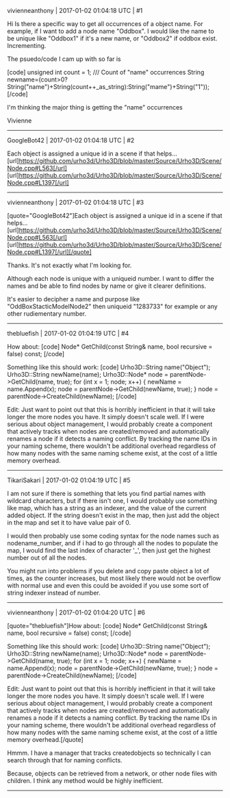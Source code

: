 vivienneanthony | 2017-01-02 01:04:18 UTC | #1

Hi
Is there a specific way to get all occurrences of a object name. For example, if I want to add a node name "Oddbox". I would like the name to be unique like "Oddbox1" if it's a new name, or "Oddbox2" if oddbox exist. Incrementing.

The psuedo/code I cam up with so far is

[code]   unsigned int count = 1; /// Count of "name" occurrences
    String newname=(count>0?String("name")+String(count++_as_string):String("mame")+String("1"));
[/code]

I'm thinking the major thing is getting the "name" occurrences

Vivienne

-------------------------

GoogleBot42 | 2017-01-02 01:04:18 UTC | #2

Each object is assigned a unique id in a scene if that helps...
[url]https://github.com/urho3d/Urho3D/blob/master/Source/Urho3D/Scene/Node.cpp#L563[/url]
[url]https://github.com/urho3d/Urho3D/blob/master/Source/Urho3D/Scene/Node.cpp#L1397[/url]

-------------------------

vivienneanthony | 2017-01-02 01:04:18 UTC | #3

[quote="GoogleBot42"]Each object is assigned a unique id in a scene if that helps...
[url]https://github.com/urho3d/Urho3D/blob/master/Source/Urho3D/Scene/Node.cpp#L563[/url]
[url]https://github.com/urho3d/Urho3D/blob/master/Source/Urho3D/Scene/Node.cpp#L1397[/url][/quote]

Thanks.  It's not exactly what I'm looking for.

Although each node is unique with a uniqueid number. I want to differ the names and be able to find nodes by name or give it clearer definitions.

It's easier to decipher a name and purpose like "OddBoxStacticModelNode2"  then uniqueid "1283733" for example or any other rudiementary number.

-------------------------

thebluefish | 2017-01-02 01:04:19 UTC | #4

How about:
[code]
Node* GetChild(const String& name, bool recursive = false) const;
[/code]

Something like this should work:
[code]
Urho3D::String name("Object");
Urho3D::String newName(name);
Urho3D::Node* node = parentNode->GetChild(name, true);
for (int x = 1; node; x++)
{
	newName = name.Append(x);
	node = parentNode->GetChild(newName, true);
}
node = parentNode->CreateChild(newName);
[/code]

Edit: Just want to point out that this is horribly inefficient in that it will take longer the more nodes you have. It simply doesn't scale well. If I were serious about object management, I would probably create a component that actively tracks when nodes are created/removed and automatically renames a node if it detects a naming conflict. By tracking the name IDs in your naming scheme, there wouldn't be additional overhead regardless of how many nodes with the same naming scheme exist, at the cost of a little memory overhead.

-------------------------

TikariSakari | 2017-01-02 01:04:19 UTC | #5

I am not sure if there is something that lets you find partial names with wildcard characters, but if there isn't one, I would probably use something like map, which has a string as an indexer, and the value of the current added object. If the string doesn't exist in the map, then just add the object in the map and set it to have value pair of 0.

I would then probably use some coding syntax for the node names such as nodename_number, and if i had to go through all the nodes to populate the map, I would find the last index of character '_', then just get the highest number out of all the nodes.

You might run into problems if you delete and copy paste object a lot of times, as the counter increases, but most likely there would not be overflow with normal use and even this could be avoided if you use some sort of string indexer instead of number.

-------------------------

vivienneanthony | 2017-01-02 01:04:20 UTC | #6

[quote="thebluefish"]How about:
[code]
Node* GetChild(const String& name, bool recursive = false) const;
[/code]

Something like this should work:
[code]
Urho3D::String name("Object");
Urho3D::String newName(name);
Urho3D::Node* node = parentNode->GetChild(name, true);
for (int x = 1; node; x++)
{
	newName = name.Append(x);
	node = parentNode->GetChild(newName, true);
}
node = parentNode->CreateChild(newName);
[/code]

Edit: Just want to point out that this is horribly inefficient in that it will take longer the more nodes you have. It simply doesn't scale well. If I were serious about object management, I would probably create a component that actively tracks when nodes are created/removed and automatically renames a node if it detects a naming conflict. By tracking the name IDs in your naming scheme, there wouldn't be additional overhead regardless of how many nodes with the same naming scheme exist, at the cost of a little memory overhead.[/quote]

Hmmm. I have a manager that tracks createdobjects so technically I can search through that for naming conflicts.

Because, objects can be retrieved from a network, or other node files with children. I think any method would be highly inefficient.

-------------------------

